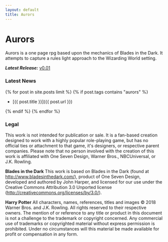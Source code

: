 ```yaml
---
layout: default
title: Aurors
---
```


# Aurors

Aurors is a one page rpg based upon the mechanics of Blades in the Dark. It attempts to capture a rules light approach to the Wizarding World setting.

***Latest Release:*** [v0.01](/projects/aurors/aurors_v0_01.pdf)

### Latest News

{% for post in site.posts limit %}
  {% if post.tags contains "aurors" %}

 - [{{ post.title }}]({{ post.url }})

  {% endif %}
{% endfor %}

### Legal

This work is not intended for publication or sale. It is a fan-based creation designed to work with a highly popular role-playing game, but has no official ties or attachment to that game, it's designers, or respective parent companies. Please note that no person involved with the creation of this work is affiliated with One Seven Design, Warner Bros., NBCUniversal, or J.K. Rowling.

**Blades in the Dark**
This work is based on Blades in the Dark (found at http://www.bladesinthedark.com/), product of One Seven Design, developed and authored by John Harper, and licensed for our use under the Creative Commons Attribution 3.0 Unported license (http://creativecommons.org/licenses/by/3.0/).

**Harry Potter**
All characters, names, references, titles and images © 2018 Warner Bros. and J.K. Rowling. All rights reserved to their respective owners. The mention of or reference to any title or product in this document is not a challenge to the trademark or copyright concerned. Any commercial use of trademarks or copyrighted material without express permission is prohibited. Under no circumstances will this material be made available for profit or compensation in any form.
